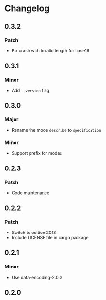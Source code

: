 # Changelog

## 0.3.2

### Patch

- Fix crash with invalid length for base16

## 0.3.1

### Minor

- Add `--version` flag

## 0.3.0

### Major

- Rename the mode `describe` to `specification`

### Minor

- Support prefix for modes

## 0.2.3

### Patch

- Code maintenance

## 0.2.2

### Patch

- Switch to edition 2018
- Include LICENSE file in cargo package

## 0.2.1

### Minor

- Use data-encoding-2.0.0

## 0.2.0
